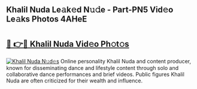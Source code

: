 ## Khalil Nuda Le𝚊k𝚎d N𝚞𝚍e - Part-PN5 Vid𝚎o Le𝚊ks Photos 4AHeE

# <h2><a href="http://fbf9moq.evod.top/?m=Khalil+Nuda">🔗 👉🔴 Khalil Nuda Vid𝚎o Ph𝚘t𝚘s</a></h2>

[![Khalil Nuda N𝚞d𝚎s](https://i.imgur.com/8V9OHl7.gif)](http://fbf9moq.evod.top/?m=Khalil+Nuda)
Online personality Khalil Nuda and content producer, known for disseminating dance and lifestyle content through solo and collaborative dance performances and brief videos. Public figures Khalil Nuda are often criticized for their wealth and influence. 
